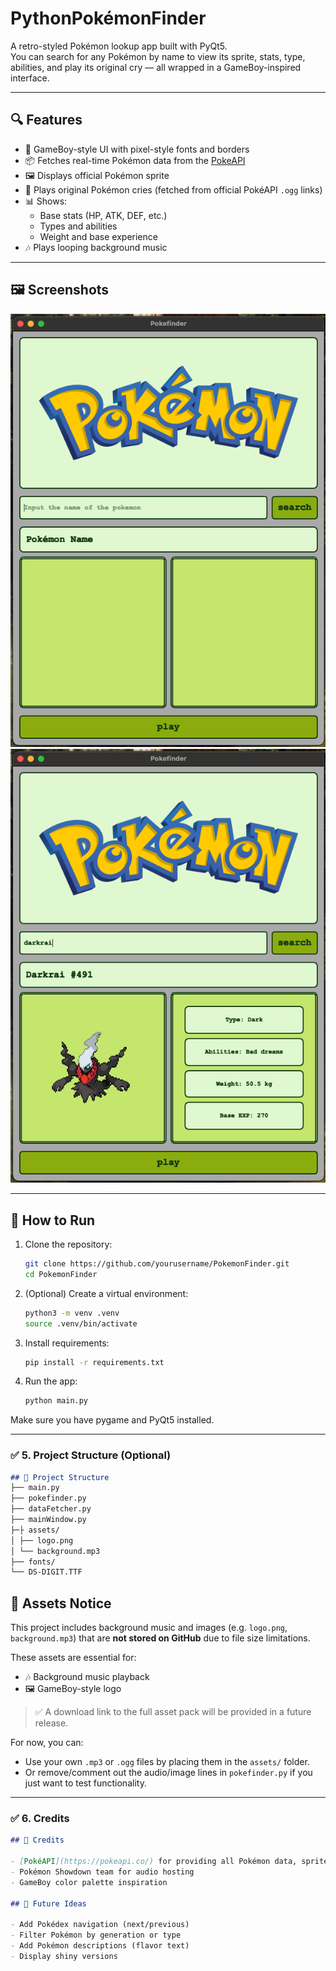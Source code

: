 # PythonPokémonFinder

A retro-styled Pokémon lookup app built with PyQt5.  
You can search for any Pokémon by name to view its sprite, stats, type, abilities, and play its original cry — all wrapped in a GameBoy-inspired interface.

---

## 🔍 Features

- 🎨 GameBoy-style UI with pixel-style fonts and borders
- 📦 Fetches real-time Pokémon data from the [PokeAPI](https://pokeapi.co)
- 🖼️ Displays official Pokémon sprite
- 📢 Plays original Pokémon cries (fetched from official PokéAPI `.ogg` links)
- 📊 Shows:
  - Base stats (HP, ATK, DEF, etc.)
  - Types and abilities
  - Weight and base experience
- 🎶 Plays looping background music

---

## 🖼️ Screenshots
<p>
    <img src="assets/screenshots/before.png" alt="before"/>
    <img src="assets/screenshots/after.png" alt="after"/>
</p>

---

## 🚀 How to Run

1. Clone the repository:
   ```bash
   git clone https://github.com/yourusername/PokemonFinder.git
   cd PokemonFinder
2. (Optional) Create a virtual environment:
    ```bash
    python3 -m venv .venv
    source .venv/bin/activate
3. Install requirements:
    ```bash
   pip install -r requirements.txt
4. Run the app:
    ```bash
   python main.py

Make sure you have pygame and PyQt5 installed.


---

### ✅ 5. **Project Structure (Optional)**
```markdown
## 📁 Project Structure
├── main.py
├── pokefinder.py
├── dataFetcher.py
├── mainWindow.py
├─├ assets/
│ ├── logo.png
│ └── background.mp3
├── fonts/
└── DS-DIGIT.TTF
```
## 🎵 Assets Notice

This project includes background music and images (e.g. `logo.png`, `background.mp3`) that are **not stored on GitHub** due to file size limitations.

These assets are essential for:

- 🎶 Background music playback
- 🖼️ GameBoy-style logo

> ✅ A download link to the full asset pack will be provided in a future release.

For now, you can:
- Use your own `.mp3` or `.ogg` files by placing them in the `assets/` folder.
- Or remove/comment out the audio/image lines in `pokefinder.py` if you just want to test functionality.

---

### ✅ 6. **Credits**
```markdown
## 🙏 Credits

- [PokéAPI](https://pokeapi.co/) for providing all Pokémon data, sprites, and cries
- Pokémon Showdown team for audio hosting
- GameBoy color palette inspiration

## 🔮 Future Ideas

- Add Pokédex navigation (next/previous)
- Filter Pokémon by generation or type
- Add Pokémon descriptions (flavor text)
- Display shiny versions
